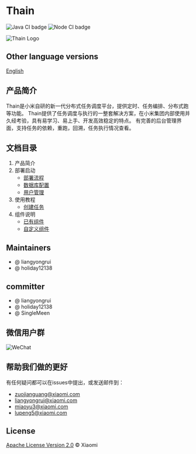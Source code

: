 <!--
 Copyright (c) 2019, Xiaomi, Inc.  All rights reserved.
 This source code is licensed under the Apache License Version 2.0, which
 can be found in the LICENSE file in the root directory of this source tree.
-->
# Thain

![Java CI badge](https://github.com/XiaoMi/Thain/workflows/Java%20CI/badge.svg)
![Node CI badge](https://github.com/XiaoMi/Thain/workflows/Node%20CI/badge.svg)

![Thain Logo](https://raw.githubusercontent.com/XiaoMi/Thain/master/docs/images/logo.png)

## Other language versions

[English](./readme.md)

## 产品简介

Thain是小米自研的新一代分布式任务调度平台，提供定时、任务编排、分布式跑等功能。
Thain提供了任务调度与执行的一整套解决方案，在小米集团内部使用并久经考验，具有易学习、易上手、开发高效稳定的特点。
有完善的后台管理界面，支持任务的依赖，重跑，回溯，任务执行情况查看。

## 文档目录

1. 产品简介
1. 部署启动
    - [部署流程](./docs/zh/1.部署启动/1.部署流程.md)
    - [数据库配置](./docs/zh/1.部署启动/2.数据库配置.md)
    - [用户管理](./docs/zh/1.部署启动/3.用户管理.md)
1. 使用教程
    - [创建任务](./docs/zh/2.使用教程/创建任务.md)
1. 组件说明
    - [已有组件](./docs/zh/3.组件说明/1.已有组件.md)
    - [自定义组件](./docs/zh/3.组件说明/2.自定义组件.md)

## Maintainers

- @ liangyongrui
- @ holiday12138

## committer

- @ liangyongrui
- @ holiday12138
- @ SingleMeen

## 微信用户群
![WeChat](http://cdn.cnbj1.fds.api.mi-img.com/thain/WechatIMG.png)

## 帮助我们做的更好
有任何疑问都可以在issues中提出，或发送邮件到：
- zuojianguang@xiaomi.com
- liangyongrui@xiaomi.com
- miaoyu3@xiaomi.com
- lupeng5@xiaomi.com

## License

[Apache License Version 2.0](LICENSE) © Xiaomi
